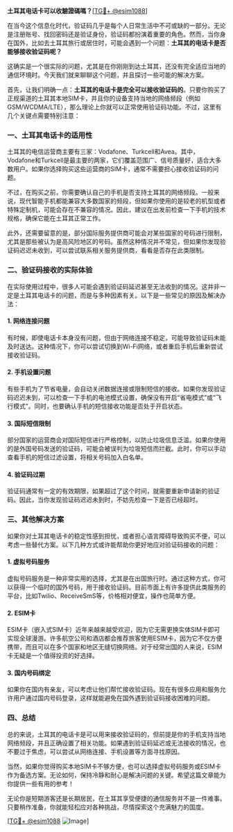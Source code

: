 **土耳其电话卡可以收驗證碼嗎？**[[TG💪+ @esim1088](https://t.me/s/esim1088)]

在当今这个信息化时代，验证码几乎是每个人日常生活中不可或缺的一部分。无论是注册账号、找回密码还是验证身份，验证码都扮演着重要的角色。然而，当你身在国外，比如去土耳其旅行或居住时，可能会遇到一个问题：**土耳其的电话卡是否能够接收验证码呢？**

这确实是一个很实际的问题，尤其是在你刚刚到达土耳其，还没有完全适应当地的通信环境时。今天我们就来聊聊这个问题，并且探讨一些可能的解决方案。

首先，让我们明确一点：**土耳其的电话卡是完全可以接收验证码的**。只要你购买了正规渠道的土耳其本地SIM卡，并且你的设备支持当地的网络频段（例如GSM/WCDMA/LTE），那么理论上你就可以正常使用验证码功能。不过，这里有几个关键点需要特别注意：

### **一、土耳其电话卡的适用性**
土耳其的电信运营商主要有三家：Vodafone、Turkcell和Avea。其中，Vodafone和Turkcell是最主要的两家，它们覆盖范围广、信号质量好，适合大多数用户。如果你选择购买这些运营商的SIM卡，通常不需要担心接收验证码的问题。

不过，在购买之前，你需要确认自己的手机是否支持土耳其的网络频段。一般来说，现代智能手机都能兼容大多数国家的频段，但如果你使用的是较老的机型或者特殊定制机，可能会存在不兼容的情况。因此，建议在出发前检查一下手机的技术规格，确保它能在土耳其正常工作。

此外，还需要留意的是，部分国际服务提供商可能会对某些国家的号码进行限制，尤其是那些被认为是高风险地区的号码。虽然这种情况并不常见，但如果你发现验证码迟迟未收到，可以尝试联系相关服务提供商，看看是否存在此类限制。

### **二、验证码接收的实际体验**
在实际使用过程中，很多人可能会遇到验证码延迟甚至无法收到的情况。这并非一定是土耳其电话卡的问题，而是与多种因素有关。以下是一些常见的原因及解决办法：

#### **1. 网络连接问题**
有时候，即使电话卡本身没有问题，但由于网络连接不稳定，可能导致验证码未能及时送达。这种情况下，你可以尝试切换到Wi-Fi网络，或者重启手机后重新尝试接收验证码。

#### **2. 手机设置问题**
有些手机为了节省电量，会自动关闭数据连接或限制短信的接收。如果你发现验证码迟迟未到，可以检查一下手机的电池模式设置，确保没有开启“省电模式”或“飞行模式”。同时，也要确认手机的短信接收功能是否处于开启状态。

#### **3. 国际短信限制**
部分国家的运营商会对国际短信进行严格控制，以防止垃圾信息泛滥。如果你使用的是外国号码发送的验证码，可能会被误判为垃圾短信而拦截。此时，你可以手动查看手机的短信过滤设置，将相关号码加入白名单。

#### **4. 验证码过期**
验证码通常有一定的有效期限，如果超过了这个时间，就需要重新申请新的验证码。因此，当你发现验证码迟迟未到时，不妨先检查一下是否已经超时。

### **三、其他解决方案**
如果你对土耳其电话卡的稳定性感到担忧，或者担心语言障碍导致购买不便，可以考虑一些替代方案。以下几种方式或许能帮助你更好地应对验证码接收的问题：

#### **1. 虚拟号码服务**
虚拟号码服务是一种非常实用的选择，尤其是在出国旅行时。通过这种方式，你可以获得一个临时的国外号码，用于接收验证码。目前市面上有许多提供此类服务的平台，比如Twilio、ReceiveSmS等，价格相对便宜，操作也简单方便。

#### **2. ESIM卡**
ESIM卡（嵌入式SIM卡）近年来越来越受欢迎，因为它无需更换实体SIM卡即可实现全球漫游。许多航空公司和酒店都会推荐旅客使用ESIM卡，因为它不仅方便携带，而且可以在多个国家和地区无缝切换网络。对于经常出国的人来说，ESIM卡无疑是一个值得投资的好选择。

#### **3. 国内号码绑定**
如果你在国内有亲友，可以考虑让他们帮忙接收验证码。现在有很多应用和服务允许用户通过国内号码登录，这样就能避免在国外遇到验证码接收困难的问题。

### **四、总结**
总的来说，土耳其的电话卡是可以用来接收验证码的，但前提是你的手机支持当地网络频段，并且正确设置了相关功能。如果遇到验证码延迟或无法接收的情况，也不要过于焦虑，可以尝试从网络连接、手机设置等方面寻找原因。

当然，如果你觉得购买本地SIM卡不够方便，也可以选择虚拟号码服务或ESIM卡作为备选方案。无论如何，保持冷静和耐心是解决问题的关键。希望这篇文章能为你提供一些有用的参考！

无论你是短期游客还是长期居民，在土耳其享受便捷的通信服务并不是一件难事。只要稍作准备，你就能轻松应对各种挑战，尽情探索这个充满魅力的国度。

[[TG💪+ @esim1088](https://t.me/s/esim1088) ![Image](https://i.postimg.cc/4NQfJmqS/Snipaste-2025-05-13-00-14-12.png)]